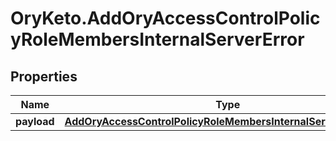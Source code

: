 # OryKeto.AddOryAccessControlPolicyRoleMembersInternalServerError

## Properties
Name | Type | Description | Notes
------------ | ------------- | ------------- | -------------
**payload** | [**AddOryAccessControlPolicyRoleMembersInternalServerErrorBody**](AddOryAccessControlPolicyRoleMembersInternalServerErrorBody.md) |  | [optional] 



